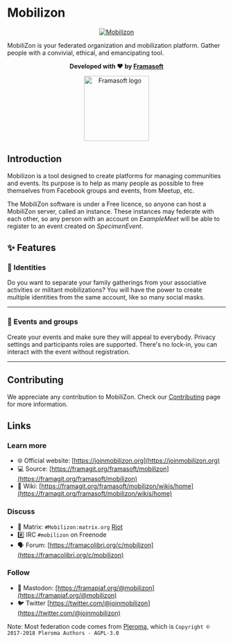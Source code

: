 # Mobilizon

<p align="center">
    <a href="https://joinmobilizon.org">
        <img src="http://lutim.cpy.re/m9Y8rXRU.png" alt="Mobilizon">
    </a>
</p>

MobiliZon is your federated organization and mobilization platform. Gather people with a convivial, ethical, and emancipating tool.

<p align="center">
  <strong>Developed with ♥ by <a href="https://framasoft.org">Framasoft</a></strong>
</p>

<p align="center">
  <a href="https://framasoft.org">
    <img width="150px" src="http://lutim.cpy.re/Prd3ci7G.png" alt="Framasoft logo"/>
  </a>
</p>

## Introduction

Mobilizon is a tool designed to create platforms for managing communities and events. Its purpose is to help as many people as possible to free themselves from Facebook groups and events, from Meetup, etc.

The MobiliZon software is under a Free licence, so anyone can host a MobiliZon server, called an instance. These instances may federate with each other, so any person with an account on *ExampleMeet* will be able to register to an event created on *SpecimenEvent*.

## ✨ Features

### 👤 Identities

Do you want to separate your family gatherings from your associative activities or militant mobilizations?
You will have the power to create multiple identities from the same account, like so many social masks.

---

### 📅 Events and groups

Create your events and make sure they will appeal to everybody. 
Privacy settings and participants roles are supported.
There's no lock-in, you can interact with the event without registration.

---

## Contributing

We appreciate any contribution to MobiliZon. Check our [Contributing](contributing.html) page for more information.

## Links

### Learn more
  * 🌐 Official website: [https://joinmobilizon.org](https://joinmobilizon.org)
  * 💻 Source: [https://framagit.org/framasoft/mobilizon](https://framagit.org/framasoft/mobilizon)
  * 📝 Wiki: [https://framagit.org/framasoft/mobilizon/wikis/home](https://framagit.org/framasoft/mobilizon/wikis/home)
  
### Discuss
  * 💬 Matrix: `#Mobilizon:matrix.org` [Riot](https://riot.im/app/#/room/#Mobilizon:matrix.org)
  * #️⃣   IRC `#mobilizon` on Freenode
  * 🗣️ Forum: [https://framacolibri.org/c/mobilizon](https://framacolibri.org/c/mobilizon)

### Follow
  * 🐘 Mastodon: [https://framapiaf.org/@mobilizon](https://framapiaf.org/@mobilizon)
  * 🐦 Twitter [https://twitter.com/@joinmobilizon](https://twitter.com/@joinmobilizon)
  
Note: Most federation code comes from [Pleroma](https://pleroma.social), which is `Copyright © 2017-2018 Pleroma Authors - AGPL-3.0`
